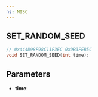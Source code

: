 ```yaml
---
ns: MISC
---
```

## SET_RANDOM_SEED

```c
// 0x444D98F98C11F3EC 0xDB3FEB5C
void SET_RANDOM_SEED(int time);
```


## Parameters
* **time**: 

